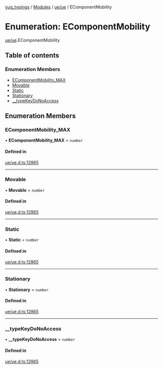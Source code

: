 [yug_typings](../README.md) / [Modules](../modules.md) / [ue/ue](../modules/ue_ue.md) / EComponentMobility

# Enumeration: EComponentMobility

[ue/ue](../modules/ue_ue.md).EComponentMobility

## Table of contents

### Enumeration Members

- [EComponentMobility\_MAX](ue_ue.EComponentMobility.md#ecomponentmobility_max)
- [Movable](ue_ue.EComponentMobility.md#movable)
- [Static](ue_ue.EComponentMobility.md#static)
- [Stationary](ue_ue.EComponentMobility.md#stationary)
- [\_\_typeKeyDoNoAccess](ue_ue.EComponentMobility.md#__typekeydonoaccess)

## Enumeration Members

### EComponentMobility\_MAX

• **EComponentMobility\_MAX** = `number`

#### Defined in

[ue/ue.d.ts:12865](https://github.com/YugMetaverse/yug_typings/blob/b7d9b19/ue/ue.d.ts#L12865)

___

### Movable

• **Movable** = `number`

#### Defined in

[ue/ue.d.ts:12865](https://github.com/YugMetaverse/yug_typings/blob/b7d9b19/ue/ue.d.ts#L12865)

___

### Static

• **Static** = `number`

#### Defined in

[ue/ue.d.ts:12865](https://github.com/YugMetaverse/yug_typings/blob/b7d9b19/ue/ue.d.ts#L12865)

___

### Stationary

• **Stationary** = `number`

#### Defined in

[ue/ue.d.ts:12865](https://github.com/YugMetaverse/yug_typings/blob/b7d9b19/ue/ue.d.ts#L12865)

___

### \_\_typeKeyDoNoAccess

• **\_\_typeKeyDoNoAccess** = `number`

#### Defined in

[ue/ue.d.ts:12865](https://github.com/YugMetaverse/yug_typings/blob/b7d9b19/ue/ue.d.ts#L12865)
